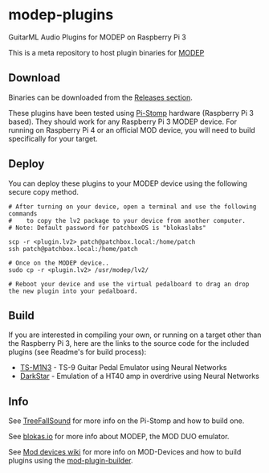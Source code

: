 # modep-plugins
GuitarML Audio Plugins for MODEP on Raspberry Pi 3 

This is a meta repository to host plugin binaries for [MODEP](https://github.com/BlokasLabs/modep)

## Download

Binaries can be downloaded from the [Releases section](https://github.com/GuitarML/modep-plugins/releases).

These plugins have been tested using [Pi-Stomp](https://github.com/TreeFallSound/pi-stomp) hardware (Raspberry Pi 3 based). They should work for any Raspberry Pi 3 MODEP device. For running on Raspberry Pi 4 or an official MOD device, you will need to build specifically for your target.

## Deploy
You can deploy these plugins to your MODEP device using the following secure copy method.
```
# After turning on your device, open a terminal and use the following commands 
#    to copy the lv2 package to your device from another computer.
# Note: Default password for patchboxOS is "blokaslabs"

scp -r <plugin.lv2> patch@patchbox.local:/home/patch  
ssh patch@patchbox.local:/home/patch  

# Once on the MODEP device..
sudo cp -r <plugin.lv2> /usr/modep/lv2/

# Reboot your device and use the virtual pedalboard to drag an drop the new plugin into your pedalboard.
```

## Build
If you are interested in compiling your own, or running on a target other than the Raspberry Pi 3, here are the links to the source code for the included plugins (see Readme's for build process):

 - [TS-M1N3](https://github.com/GuitarML/TS-M1N3/tree/mod) - TS-9 Guitar Pedal Emulator using Neural Networks
 - [DarkStar](https://github.com/GuitarML/DarkStar/tree/mod) - Emulation of a HT40 amp in overdrive using Neural Networks

## Info
See [TreeFallSound](https://www.treefallsound.com/) for more info on the Pi-Stomp and how to build one.

See [blokas.io](https://blokas.io/modep/) for more info about MODEP, the MOD DUO emulator.

See [Mod devices wiki](https://wiki.moddevices.com/wiki/Main_Page) for more info on MOD-Devices and how to build plugins using the [mod-plugin-builder](https://github.com/moddevices/mod-plugin-builder).
